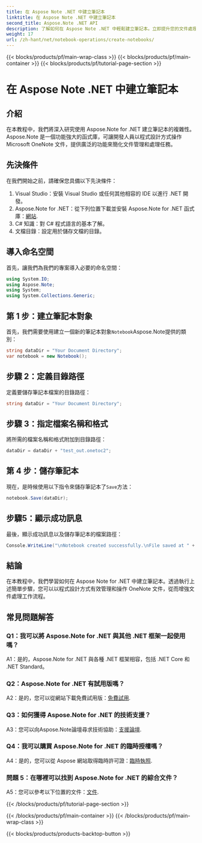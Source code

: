 ```yaml
---
title: 在 Aspose Note .NET 中建立筆記本
linktitle: 在 Aspose Note .NET 中建立筆記本
second_title: Aspose.Note .NET API
description: 了解如何在 Aspose Note .NET 中輕鬆建立筆記本。立即提升您的文件處理工作流程。
weight: 17
url: /zh-hant/net/notebook-operations/create-notebooks/
---
```


{{< blocks/products/pf/main-wrap-class >}}
{{< blocks/products/pf/main-container >}}
{{< blocks/products/pf/tutorial-page-section >}}

# 在 Aspose Note .NET 中建立筆記本

## 介紹

在本教程中，我們將深入研究使用 Aspose.Note for .NET 建立筆記本的複雜性。 Aspose.Note 是一個功能強大的函式庫，可讓開發人員以程式設計方式操作 Microsoft OneNote 文件，提供廣泛的功能來簡化文件管理和處理任務。

## 先決條件

在我們開始之前，請確保您具備以下先決條件：

1. Visual Studio：安裝 Visual Studio 或任何其他相容的 IDE 以進行 .NET 開發。
2.  Aspose.Note for .NET：從下列位置下載並安裝 Aspose.Note for .NET 函式庫：[網站](https://releases.aspose.com/note/net/).
3. C# 知識：對 C# 程式語言的基本了解。
4. 文檔目錄：設定用於儲存文檔的目錄。

## 導入命名空間

首先，讓我們為我們的專案導入必要的命名空間：

```csharp
using System.IO;
using Aspose.Note;
using System;
using System.Collections.Generic;
```

## 第 1 步：建立筆記本對象

首先，我們需要使用建立一個新的筆記本對象`Notebook`Aspose.Note提供的類別：

```csharp
string dataDir = "Your Document Directory";
var notebook = new Notebook();
```

## 步驟 2：定義目錄路徑

定義要儲存筆記本檔案的目錄路徑：

```csharp
string dataDir = "Your Document Directory";
```

## 步驟 3：指定檔案名稱和格式

將所需的檔案名稱和格式附加到目錄路徑：

```csharp
dataDir = dataDir + "test_out.onetoc2";
```

## 第 4 步：儲存筆記本

現在，是時候使用以下指令來儲存筆記本了`Save`方法：

```csharp
notebook.Save(dataDir);
```

## 步驟5：顯示成功訊息

最後，顯示成功訊息以及儲存筆記本的檔案路徑：

```csharp
Console.WriteLine("\nNotebook created successfully.\nFile saved at " + dataDir);
```

## 結論

在本教程中，我們學習如何在 Aspose Note for .NET 中建立筆記本。透過執行上述簡單步驟，您可以以程式設計方式有效管理和操作 OneNote 文件，從而增強文件處理工作流程。

## 常見問題解答

### Q1：我可以將 Aspose.Note for .NET 與其他 .NET 框架一起使用嗎？

A1：是的，Aspose.Note for .NET 與各種 .NET 框架相容，包括 .NET Core 和 .NET Standard。

### Q2：Aspose.Note for .NET 有試用版嗎？

 A2：是的，您可以從網站下載免費試用版：[免費試用](https://releases.aspose.com/).

### Q3：如何獲得 Aspose.Note for .NET 的技術支援？

 A3：您可以向Aspose.Note論壇尋求技術協助：[支援論壇](https://forum.aspose.com/c/note/28).

### Q4：我可以購買 Aspose.Note for .NET 的臨時授權嗎？

A4：是的，您可以從 Aspose 網站取得臨時許可證：[臨時執照](https://purchase.aspose.com/temporary-license/).

### 問題 5：在哪裡可以找到 Aspose.Note for .NET 的綜合文件？

 A5：您可以參考以下位置的文件：[文件](https://reference.aspose.com/note/net/).



{{< /blocks/products/pf/tutorial-page-section >}}

{{< /blocks/products/pf/main-container >}}
{{< /blocks/products/pf/main-wrap-class >}}

{{< blocks/products/products-backtop-button >}}
